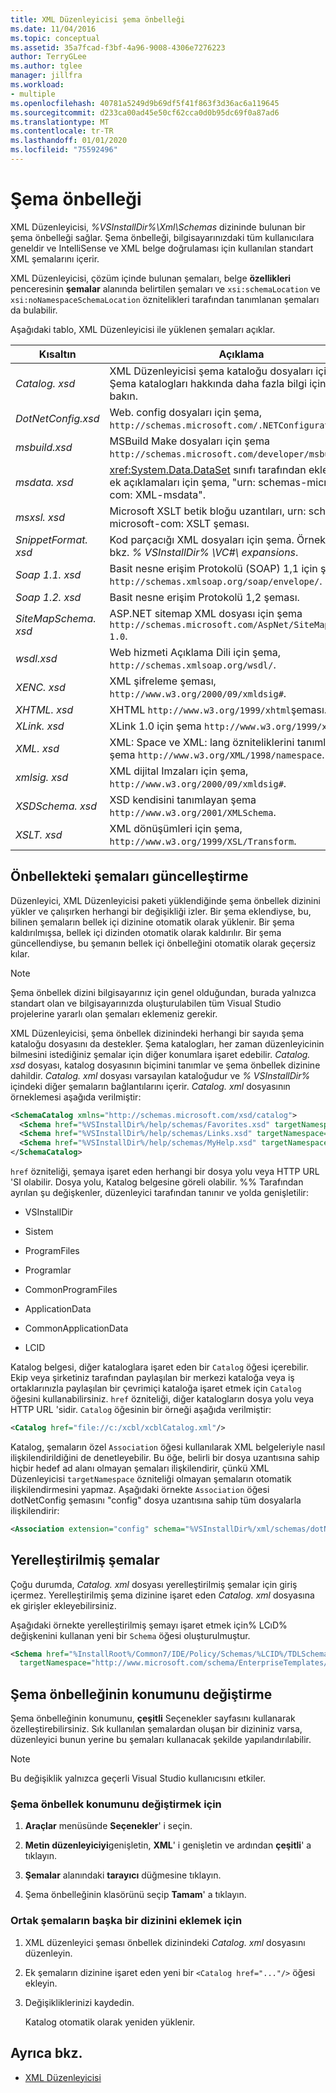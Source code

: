 ```yaml
---
title: XML Düzenleyicisi şema önbelleği
ms.date: 11/04/2016
ms.topic: conceptual
ms.assetid: 35a7fcad-f3bf-4a96-9008-4306e7276223
author: TerryGLee
ms.author: tglee
manager: jillfra
ms.workload:
- multiple
ms.openlocfilehash: 40781a5249d9b69df5f41f863f3d36ac6a119645
ms.sourcegitcommit: d233ca00ad45e50cf62cca0d0b95dc69f0a87ad6
ms.translationtype: MT
ms.contentlocale: tr-TR
ms.lasthandoff: 01/01/2020
ms.locfileid: "75592496"
---
```

# <a name="schema-cache"></a>Şema önbelleği

XML Düzenleyicisi, *%VSInstallDir%\Xml\Schemas* dizininde bulunan bir şema önbelleği sağlar. Şema önbelleği, bilgisayarınızdaki tüm kullanıcılara geneldir ve IntelliSense ve XML belge doğrulaması için kullanılan standart XML şemalarını içerir.

XML Düzenleyicisi, çözüm içinde bulunan şemaları, belge **özellikleri** penceresinin **şemalar** alanında belirtilen şemaları ve `xsi:schemaLocation` ve `xsi:noNamespaceSchemaLocation` öznitelikleri tarafından tanımlanan şemaları da bulabilir.

Aşağıdaki tablo, XML Düzenleyicisi ile yüklenen şemaları açıklar.

| Kısaltın | Açıklama |
|-| - |
| *Catalog. xsd* | XML Düzenleyicisi şema kataloğu dosyaları için şema. Şema katalogları hakkında daha fazla bilgi için aşağıya bakın. |
| *DotNetConfig.xsd* | Web. config dosyaları için şema, `http://schemas.microsoft.com/.NETConfiguration/v2.0`. |
| *msbuild.xsd* | MSBuild Make dosyaları için şema `http://schemas.microsoft.com/developer/msbuild/2003`. |
| *msdata. xsd* | <xref:System.Data.DataSet> sınıfı tarafından eklenen XSD ek açıklamaları için şema, "urn: schemas-microsoft-com: XML-msdata". |
| *msxsl. xsd* | Microsoft XSLT betik bloğu uzantıları, urn: schemas-microsoft-com: XSLT şeması. |
| *SnippetFormat. xsd* | Kod parçacığı XML dosyaları için şema. Örnekler için bkz. *% VSInstallDir% \VC#\ expansions*. |
| *Soap 1.1. xsd* | Basit nesne erişim Protokolü (SOAP) 1,1 için şema `http://schemas.xmlsoap.org/soap/envelope/`. |
| *Soap 1.2. xsd* | Basit nesne erişim Protokolü 1,2 şeması. |
| *SiteMapSchema. xsd* | ASP.NET sitemap XML dosyası için şema `http://schemas.microsoft.com/AspNet/SiteMap-File-1.0`. |
| *wsdl.xsd* | Web hizmeti Açıklama Dili için şema, `http://schemas.xmlsoap.org/wsdl/`. |
| *XENC. xsd* | XML şifreleme şeması, `http://www.w3.org/2000/09/xmldsig#`. |
| *XHTML. xsd* | XHTML `http://www.w3.org/1999/xhtml`şeması. |
| *XLink. xsd* | XLink 1.0 için şema `http://www.w3.org/1999/xlink`. |
| *XML. xsd* | XML: Space ve XML: lang özniteliklerini tanımlayan şema `http://www.w3.org/XML/1998/namespace`. |
| *xmlsig. xsd* | XML dijital Imzaları için şema, `http://www.w3.org/2000/09/xmldsig#`. |
| *XSDSchema. xsd* | XSD kendisini tanımlayan şema `http://www.w3.org/2001/XMLSchema`. |
| *XSLT. xsd* | XML dönüşümleri için şema, `http://www.w3.org/1999/XSL/Transform`. |

## <a name="update-schemas-in-the-cache"></a>Önbellekteki şemaları güncelleştirme

Düzenleyici, XML Düzenleyicisi paketi yüklendiğinde şema önbellek dizinini yükler ve çalışırken herhangi bir değişikliği izler. Bir şema eklendiyse, bu, bilinen şemaların bellek içi dizinine otomatik olarak yüklenir. Bir şema kaldırılmışsa, bellek içi dizinden otomatik olarak kaldırılır. Bir şema güncellendiyse, bu şemanın bellek içi önbelleğini otomatik olarak geçersiz kılar.

> [!NOTE]
> Şema önbellek dizini bilgisayarınız için genel olduğundan, burada yalnızca standart olan ve bilgisayarınızda oluşturulabilen tüm Visual Studio projelerine yararlı olan şemaları eklemeniz gerekir.

XML Düzenleyicisi, şema önbellek dizinindeki herhangi bir sayıda şema kataloğu dosyasını da destekler. Şema katalogları, her zaman düzenleyicinin bilmesini istediğiniz şemalar için diğer konumlara işaret edebilir. *Catalog. xsd* dosyası, katalog dosyasının biçimini tanımlar ve şema önbellek dizinine dahildir. *Catalog. xml* dosyası varsayılan kataloğudur ve *% VSInstallDir%* içindeki diğer şemaların bağlantılarını içerir. *Catalog. xml* dosyasının örneklemesi aşağıda verilmiştir:

```xml
<SchemaCatalog xmlns="http://schemas.microsoft.com/xsd/catalog">
  <Schema href="%VSInstallDir%/help/schemas/Favorites.xsd" targetNamespace="urn:Favorites-Schema"/>
  <Schema href="%VSInstallDir%/help/schemas/Links.xsd" targetNamespace="urn:Links-Schema"/>
  <Schema href="%VSInstallDir%/help/schemas/MyHelp.xsd" targetNamespace="urn:VSHelp-Schema"/>
</SchemaCatalog>
```

`href` özniteliği, şemaya işaret eden herhangi bir dosya yolu veya HTTP URL 'SI olabilir. Dosya yolu, Katalog belgesine göreli olabilir. %% Tarafından ayrılan şu değişkenler, düzenleyici tarafından tanınır ve yolda genişletilir:

- VSInstallDir

- Sistem

- ProgramFiles

- Programlar

- CommonProgramFiles

- ApplicationData

- CommonApplicationData

- LCID

Katalog belgesi, diğer kataloglara işaret eden bir `Catalog` öğesi içerebilir. Ekip veya şirketiniz tarafından paylaşılan bir merkezi kataloğa veya iş ortaklarınızla paylaşılan bir çevrimiçi kataloğa işaret etmek için `Catalog` öğesini kullanabilirsiniz. `href` özniteliği, diğer katalogların dosya yolu veya HTTP URL 'sidir. `Catalog` öğesinin bir örneği aşağıda verilmiştir:

```xml
<Catalog href="file://c:/xcbl/xcblCatalog.xml"/>
```

Katalog, şemaların özel `Association` öğesi kullanılarak XML belgeleriyle nasıl ilişkilendirildiğini de denetleyebilir. Bu öğe, belirli bir dosya uzantısına sahip hiçbir hedef ad alanı olmayan şemaları ilişkilendirir, çünkü XML Düzenleyicisi `targetNamespace` özniteliği olmayan şemaların otomatik ilişkilendirmesini yapmaz. Aşağıdaki örnekte `Association` öğesi dotNetConfig şemasını "config" dosya uzantısına sahip tüm dosyalarla ilişkilendirir:

```xml
<Association extension="config" schema="%VSInstallDir%/xml/schemas/dotNetConfig.xsd"/>
```

## <a name="localized-schemas"></a>Yerelleştirilmiş şemalar

Çoğu durumda, *Catalog. xml* dosyası yerelleştirilmiş şemalar için giriş içermez. Yerelleştirilmiş şema dizinine işaret eden *Catalog. xml* dosyasına ek girişler ekleyebilirsiniz.

Aşağıdaki örnekte yerelleştirilmiş şemayı işaret etmek için% LCıD% değişkenini kullanan yeni bir `Schema` öğesi oluşturulmuştur.

```xml
<Schema href="%InstallRoot%/Common7/IDE/Policy/Schemas/%LCID%/TDLSchema.xsd"
  targetNamespace="http://www.microsoft.com/schema/EnterpriseTemplates/TDLSchema"/>
```

## <a name="change-the-location-of-the-schema-cache"></a>Şema önbelleğinin konumunu değiştirme

Şema önbelleğinin konumunu, **çeşitli** Seçenekler sayfasını kullanarak özelleştirebilirsiniz. Sık kullanılan şemalardan oluşan bir dizininiz varsa, düzenleyici bunun yerine bu şemaları kullanacak şekilde yapılandırılabilir.

> [!NOTE]
> Bu değişiklik yalnızca geçerli Visual Studio kullanıcısını etkiler.

### <a name="to-change-the-schema-cache-location"></a>Şema önbellek konumunu değiştirmek için

1. **Araçlar** menüsünde **Seçenekler**' i seçin.

2. **Metin düzenleyiciyi**genişletin, **XML**' i genişletin ve ardından **çeşitli**' a tıklayın.

3. **Şemalar** alanındaki **tarayıcı** düğmesine tıklayın.

4. Şema önbelleğinin klasörünü seçip **Tamam**' a tıklayın.

### <a name="to-add-another-directory-of-common-schemas"></a>Ortak şemaların başka bir dizinini eklemek için

1. XML düzenleyici şeması önbellek dizinindeki *Catalog. xml* dosyasını düzenleyin.

2. Ek şemaların dizinine işaret eden yeni bir `<Catalog href="..."/>` öğesi ekleyin.

3. Değişikliklerinizi kaydedin.

   Katalog otomatik olarak yeniden yüklenir.

## <a name="see-also"></a>Ayrıca bkz.

- [XML Düzenleyicisi](../xml-tools/xml-editor.md)
